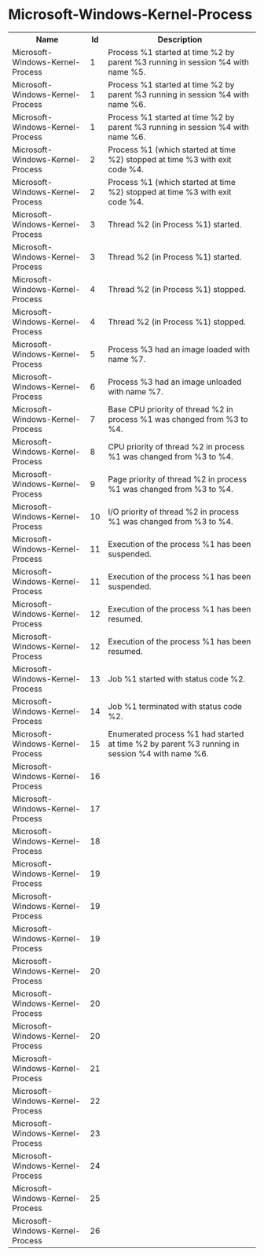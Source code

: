 # Microsoft-Windows-Kernel-Process

<table>
<colgroup><col/><col/><col/></colgroup>
<tr><th>Name</th><th>Id</th><th>Description</th></tr>
<tr><td>Microsoft-Windows-Kernel-Process</td><td>1</td><td>Process %1 started at time %2 by parent %3 running in session %4 with name %5.</td></tr>
<tr><td>Microsoft-Windows-Kernel-Process</td><td>1</td><td>Process %1 started at time %2 by parent %3 running in session %4 with name %6.</td></tr>
<tr><td>Microsoft-Windows-Kernel-Process</td><td>1</td><td>Process %1 started at time %2 by parent %3 running in session %4 with name %6.</td></tr>
<tr><td>Microsoft-Windows-Kernel-Process</td><td>2</td><td>Process %1 (which started at time %2) stopped at time %3 with exit code %4.</td></tr>
<tr><td>Microsoft-Windows-Kernel-Process</td><td>2</td><td>Process %1 (which started at time %2) stopped at time %3 with exit code %4.</td></tr>
<tr><td>Microsoft-Windows-Kernel-Process</td><td>3</td><td>Thread %2 (in Process %1) started.</td></tr>
<tr><td>Microsoft-Windows-Kernel-Process</td><td>3</td><td>Thread %2 (in Process %1) started.</td></tr>
<tr><td>Microsoft-Windows-Kernel-Process</td><td>4</td><td>Thread %2 (in Process %1) stopped.</td></tr>
<tr><td>Microsoft-Windows-Kernel-Process</td><td>4</td><td>Thread %2 (in Process %1) stopped.</td></tr>
<tr><td>Microsoft-Windows-Kernel-Process</td><td>5</td><td>Process %3 had an image loaded with name %7.</td></tr>
<tr><td>Microsoft-Windows-Kernel-Process</td><td>6</td><td>Process %3 had an image unloaded with name %7.</td></tr>
<tr><td>Microsoft-Windows-Kernel-Process</td><td>7</td><td>Base CPU priority of thread %2 in process %1 was changed from %3 to %4.</td></tr>
<tr><td>Microsoft-Windows-Kernel-Process</td><td>8</td><td>CPU priority of thread %2 in process %1 was changed from %3 to %4.</td></tr>
<tr><td>Microsoft-Windows-Kernel-Process</td><td>9</td><td>Page priority of thread %2 in process %1 was changed from %3 to %4.</td></tr>
<tr><td>Microsoft-Windows-Kernel-Process</td><td>10</td><td>I/O priority of thread %2 in process %1 was changed from %3 to %4.</td></tr>
<tr><td>Microsoft-Windows-Kernel-Process</td><td>11</td><td>Execution of the process %1 has been suspended.</td></tr>
<tr><td>Microsoft-Windows-Kernel-Process</td><td>11</td><td>Execution of the process %1 has been suspended.</td></tr>
<tr><td>Microsoft-Windows-Kernel-Process</td><td>12</td><td>Execution of the process %1 has been resumed.</td></tr>
<tr><td>Microsoft-Windows-Kernel-Process</td><td>12</td><td>Execution of the process %1 has been resumed.</td></tr>
<tr><td>Microsoft-Windows-Kernel-Process</td><td>13</td><td>Job %1 started with status code %2.</td></tr>
<tr><td>Microsoft-Windows-Kernel-Process</td><td>14</td><td>Job %1 terminated with status code %2.</td></tr>
<tr><td>Microsoft-Windows-Kernel-Process</td><td>15</td><td>Enumerated process %1 had started at time %2 by parent %3 running in session %4 with name %6.</td></tr>
<tr><td>Microsoft-Windows-Kernel-Process</td><td>16</td><td></td></tr>
<tr><td>Microsoft-Windows-Kernel-Process</td><td>17</td><td></td></tr>
<tr><td>Microsoft-Windows-Kernel-Process</td><td>18</td><td></td></tr>
<tr><td>Microsoft-Windows-Kernel-Process</td><td>19</td><td></td></tr>
<tr><td>Microsoft-Windows-Kernel-Process</td><td>19</td><td></td></tr>
<tr><td>Microsoft-Windows-Kernel-Process</td><td>19</td><td></td></tr>
<tr><td>Microsoft-Windows-Kernel-Process</td><td>20</td><td></td></tr>
<tr><td>Microsoft-Windows-Kernel-Process</td><td>20</td><td></td></tr>
<tr><td>Microsoft-Windows-Kernel-Process</td><td>20</td><td></td></tr>
<tr><td>Microsoft-Windows-Kernel-Process</td><td>21</td><td></td></tr>
<tr><td>Microsoft-Windows-Kernel-Process</td><td>22</td><td></td></tr>
<tr><td>Microsoft-Windows-Kernel-Process</td><td>23</td><td></td></tr>
<tr><td>Microsoft-Windows-Kernel-Process</td><td>24</td><td></td></tr>
<tr><td>Microsoft-Windows-Kernel-Process</td><td>25</td><td></td></tr>
<tr><td>Microsoft-Windows-Kernel-Process</td><td>26</td><td></td></tr>
</table>
